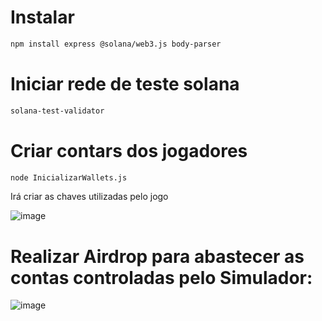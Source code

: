 # Instalar 
```bash
npm install express @solana/web3.js body-parser
```


# Iniciar rede de teste solana
```bash
solana-test-validator
```


# Criar contars dos jogadores
```bash
node InicializarWallets.js
```

Irá criar as chaves utilizadas pelo jogo

![image](https://github.com/user-attachments/assets/1b64bef2-5436-46e7-bf93-bdd4a77d6489)

# Realizar Airdrop para abastecer as contas controladas pelo Simulador:

![image](https://github.com/user-attachments/assets/0e6040de-1c69-42b2-b291-49f7601d32c4)

